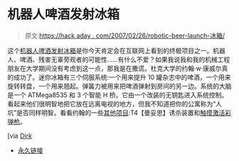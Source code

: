 # 机器人啤酒发射冰箱

> 原文:[https://hack aday . com/2007/02/26/robotic-beer-launch-冰箱/](https://hackaday.com/2007/02/26/robotic-beer-launching-fridge/)

这个[机器人啤酒发射冰箱](http://www.duke.edu/~jwc13/beerlauncher.html)是你今天肯定会在互联网上看到的终极项目之一。机器人、啤酒、残害无辜旁观者的可能性……有什么不爱？如果我说我和我的机械工程朋友在大学期间没有考虑到这一点，那我是在撒谎。杜克大学的约翰·w·康威尔真的成功了。迷你冰箱有三个伺服系统:一个用来提升 10 罐杂志中的啤酒，一个用来旋转转盘，一个用来翘起。弹簧力被用来把啤酒弹射到房间的另一边。系统的大脑是一个 ATMega8535 和 3 个智能 H 桥。它由一个改装的无钥匙进入系统控制。看起来他们很明智地把它放在远离电视的地方，但我不知道把你的公寓称为“人坑”是否同样明智。看看约翰的一些[其他项目](http://www.duke.edu/~jwc13/projects.html):T4【曼妥思】诱杀装置和[触摸激活彩弹枪](http://www.duke.edu/~jwc13/paintball.html)。

[via [Dirk](http://www.economysizegeek.com/2007/02/26/beer-launching-fridge/)

*   [永久链接](http://www.duke.edu/~jwc13/beerlauncher.html)